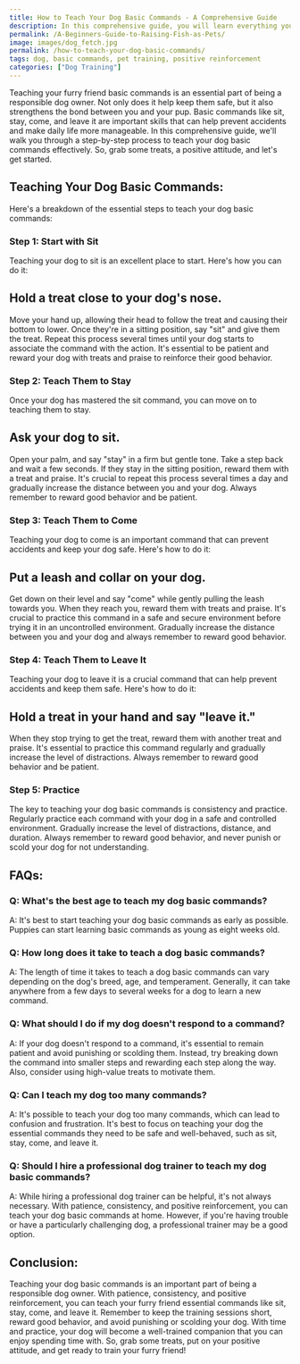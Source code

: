 ```yaml
---
title: How to Teach Your Dog Basic Commands - A Comprehensive Guide
description: In this comprehensive guide, you will learn everything you need to know about teaching your dog basic commands. From sit to stay, come to heel, we've got you covered!
permalink: /A-Beginners-Guide-to-Raising-Fish-as-Pets/
image: images/dog_fetch.jpg
permalink: /how-to-teach-your-dog-basic-commands/
tags: dog, basic commands, pet training, positive reinforcement
categories: ["Dog Training"]
---
```


Teaching your furry friend basic commands is an essential part of being a responsible dog owner. Not only does it help keep them safe, but it also strengthens the bond between you and your pup. Basic commands like sit, stay, come, and leave it are important skills that can help prevent accidents and make daily life more manageable. In this comprehensive guide, we'll walk you through a step-by-step process to teach your dog basic commands effectively. So, grab some treats, a positive attitude, and let's get started.

## Teaching Your Dog Basic Commands:
Here's a breakdown of the essential steps to teach your dog basic commands:

### Step 1: Start with Sit
Teaching your dog to sit is an excellent place to start. Here's how you can do it:

## Hold a treat close to your dog's nose.
Move your hand up, allowing their head to follow the treat and causing their bottom to lower.
Once they're in a sitting position, say "sit" and give them the treat.
Repeat this process several times until your dog starts to associate the command with the action. It's essential to be patient and reward your dog with treats and praise to reinforce their good behavior.

### Step 2: Teach Them to Stay
Once your dog has mastered the sit command, you can move on to teaching them to stay.

## Ask your dog to sit.
Open your palm, and say "stay" in a firm but gentle tone.
Take a step back and wait a few seconds.
If they stay in the sitting position, reward them with a treat and praise.
It's crucial to repeat this process several times a day and gradually increase the distance between you and your dog. Always remember to reward good behavior and be patient.

### Step 3: Teach Them to Come
Teaching your dog to come is an important command that can prevent accidents and keep your dog safe. Here's how to do it:

## Put a leash and collar on your dog.
Get down on their level and say "come" while gently pulling the leash towards you.
When they reach you, reward them with treats and praise.
It's crucial to practice this command in a safe and secure environment before trying it in an uncontrolled environment. Gradually increase the distance between you and your dog and always remember to reward good behavior.

### Step 4: Teach Them to Leave It
Teaching your dog to leave it is a crucial command that can help prevent accidents and keep them safe. Here's how to do it:

## Hold a treat in your hand and say "leave it."
When they stop trying to get the treat, reward them with another treat and praise.
It's essential to practice this command regularly and gradually increase the level of distractions. Always remember to reward good behavior and be patient.

### Step 5: Practice
The key to teaching your dog basic commands is consistency and practice. Regularly practice each command with your dog in a safe and controlled environment. Gradually increase the level of distractions, distance, and duration. Always remember to reward good behavior, and never punish or scold your dog for not understanding.

## FAQs:

### Q: What's the best age to teach my dog basic commands?
A: It's best to start teaching your dog basic commands as early as possible. Puppies can start learning basic commands as young as eight weeks old.

### Q: How long does it take to teach a dog basic commands?
A: The length of time it takes to teach a dog basic commands can vary depending on the dog's breed, age, and temperament. Generally, it can take anywhere from a few days to several weeks for a dog to learn a new command.

### Q: What should I do if my dog doesn't respond to a command?
A: If your dog doesn't respond to a command, it's essential to remain patient and avoid punishing or scolding them. Instead, try breaking down the command into smaller steps and rewarding each step along the way. Also, consider using high-value treats to motivate them.

### Q: Can I teach my dog too many commands?
A: It's possible to teach your dog too many commands, which can lead to confusion and frustration. It's best to focus on teaching your dog the essential commands they need to be safe and well-behaved, such as sit, stay, come, and leave it.

### Q: Should I hire a professional dog trainer to teach my dog basic commands?
A: While hiring a professional dog trainer can be helpful, it's not always necessary. With patience, consistency, and positive reinforcement, you can teach your dog basic commands at home. However, if you're having trouble or have a particularly challenging dog, a professional trainer may be a good option.

## Conclusion:
Teaching your dog basic commands is an important part of being a responsible dog owner. With patience, consistency, and positive reinforcement, you can teach your furry friend essential commands like sit, stay, come, and leave it. Remember to keep the training sessions short, reward good behavior, and avoid punishing or scolding your dog. With time and practice, your dog will become a well-trained companion that you can enjoy spending time with. So, grab some treats, put on your positive attitude, and get ready to train your furry friend!